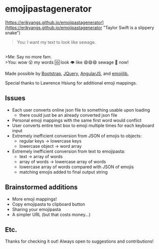 # emojipastagenerator
[https://erikyangs.github.io/emojipastagenerator](https://erikyangs.github.io/emojipastagenerator "Taylor Swift is a slippery snake")
>You: I want my text to look like sewage.
</br>
>Me: Say no more fam.
</br>
>You: wow 😮 my words 🆔 look 👁 like 😄😄😄 sewage 💩 now!

Made possible by <a href="http://getbootstrap.com/" target="_blank">Bootstrap</a>, <a href="https://jquery.com/" target="_blank">JQuery</a>, <a href="https://angularjs.org/" target="_blank">AngularJS</a>, and <a href="https://github.com/muan/emojilib" target="_blank">emojilib.</a>


Special thanks to Lawrence Hsiung for additional emoji mappings.
## Issues
* Each user converts online json file to something usable upon loading
  * there could just be an already converted json file 
* Personal emoji mappings with the same first word would conflict
* User converts entire text box to emoji multiple times for each keyboard input
* Extremely inefficient conversion from JSON of emojis to objects:
  * regular keys -> lowercase keys
  * lowercase object -> word array
* Extremely inefficient conversion from text to emojipasta:
  * text -> array of words
  * array of words -> lowercase array of words
  * lowercase array of words compared with JSON of emojis
  * matching emojis added to final output string

## Brainstormed additions
* More emoji mappings!
* Copy emojipasta to clipboard button
* Sharing your emojipasta
* A simpler URL (but that costs money...)

## Etc.
Thanks for checking it out! Always open to suggestions and contributions!
